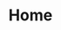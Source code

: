 ---
title: Home
gallery_images:
  - "https://ik.imagekit.io/azupnt3mqx/mako-construction-renovation-1.webp"
  - "https://ik.imagekit.io/azupnt3mqx/mako-construction-renovation-2.webp"
  - "https://ik.imagekit.io/azupnt3mqx/mako-construction-renovation-3.webp"
  - "https://ik.imagekit.io/azupnt3mqx/mako-construction-renovation-4.webp"
  - "https://ik.imagekit.io/azupnt3mqx/mako-constuction-renovation-5.jpg"
  - "https://ik.imagekit.io/azupnt3mqx/mako-constuction-renovation-6.jpg"
  - "https://ik.imagekit.io/azupnt3mqx/mako-constuction-renovation-7.jpg"
  - "https://ik.imagekit.io/azupnt3mqx/mako-constuction-renovation-8.jpg"
  
about_us_images:
    - src: "https://ik.imagekit.io/azupnt3mqx/mako-image-interior-1.webp?updatedAt=1722905946761"
      alt: "people outside"
    - src: "https://ik.imagekit.io/azupnt3mqx/mako-image-interior-2.webp?updatedAt=1722905946522"
      alt: "people inside"
    - src: "https://ik.imagekit.io/azupnt3mqx/mako-image-interior-3.webp?updatedAt=1722905946522"
      alt: "interior design"

---